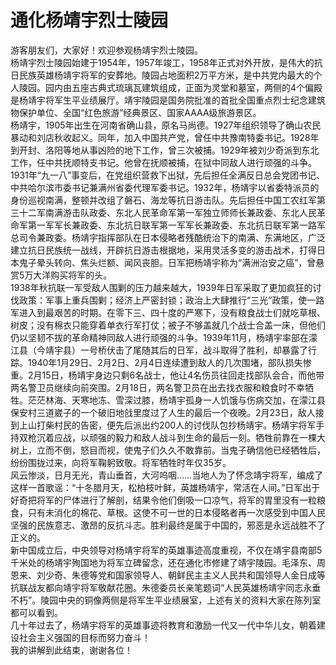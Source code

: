 # 通化杨靖宇烈士陵园  
游客朋友们，大家好！欢迎参观杨靖宇烈士陵园。  
杨靖宇烈士陵园始建于1954年，1957年竣工，1958年正式对外开放，是伟大的抗日民族英雄杨靖宇将军的安葬地。陵园占地面积2万平方米，是中共党内最大的个人陵园。园内由五座古典式琉璃瓦建筑组成，正面为灵堂和墓室，两侧的4个偏殿是杨靖宇将军生平业绩展厅。靖宇陵园是国务院批准的首批全国重点烈士纪念建筑物保护单位、全国“红色旅游”经典景区、国家AAAA级旅游景区。  
杨靖宇，1905年出生在河南省确山县，原名马尚德。1927年组织领导了确山农民暴动和刘店秋收起义。同年，加入中国共产党，曾任中共豫南特委书记。1928年到开封、洛阳等地从事凶险的地下工作，曾三次被捕。1929年被刘少奇派到东北工作，任中共抚顺特支书记。他曾在抚顺被捕，在狱中同敌人进行顽强的斗争。1931年“九一八”事变后，在党组织营救下出狱，先后担任全满反日总会党团书记、中共哈尔滨市委书记兼满州省委代理军委书记。1932年，杨靖宇以省委特派员的身份巡视南满，整顿并改组了磐石、海龙等抗日游击队。先后担任中国工农红军第三十二军南满游击队政委、东北人民革命军第一军独立师师长兼政委、东北人民革命军第一军军长兼政委、东北抗日联军第一军军长兼政委、东北抗日联军第一路军总司令兼政委。杨靖宇指挥部队在日本侵略者残酷统治下的南满、东满地区，广泛建立抗日民族统一战线，开辟抗日游击根据地，采用灵活多变的游击战术，打得日本鬼子晕头转向、焦头烂额、闻风丧胆。日军把杨靖宇称为“满洲治安之癌”，曾悬赏5万大洋购买将军的头。  
1938年秋抗联一军受敌人围剿的压力越来越大，1939年日军采取了更加疯狂的讨伐政策：军事上重兵围剿；经济上严密封锁；政治上大肆推行“三光”政策，使一路军进入到最艰苦的时期。在零下三、四十度的严寒下，没有粮食战士们就吃草根、树皮；没有棉衣只能穿着单衣行军打仗；被子不够盖就几个战士合盖一床，但他们仍以坚韧不拔的革命精神同敌人进行顽强的斗争。1939年11月，杨靖宇率部在濛江县（今靖宇县）一号桥伏击了尾随其后的日军，战斗取得了胜利，却暴露了行踪。1940年1月29日、2月2日、2月4日连续遭到敌人的几次围堵，部队损失惨重。2月15日，杨靖宇身边只剩6名战士，他让4名伤员往回走找部队会合，而他带两名警卫员继续向前突围。2月18日，两名警卫员在出去找衣服和粮食时不幸牺牲。茫茫林海、天寒地冻、雪深过膝，杨靖宇孤身一人饥饿与伤病交加，在濛江县保安村三道崴子的一个破旧地戗里度过了人生的最后一个夜晚。2月23日，敌人接到上山打柴村民的告密，便先后派出约200人的讨伐队包抄杨靖宇。杨靖宇将军手持双枪沉着应战，以顽强的毅力和敌人战斗到生命的最后一刻。牺牲前靠在一棵大树上，立而不倒，怒目而视，使鬼子们久久不敢靠前。当鬼子确信他已经牺牲后，纷纷围拢过来，向将军鞠躬致敬。将军牺牲时年仅35岁。  
风云惨淡，日月无光，青山垂首，大河呜咽……当地人为了怀念靖宇将军，编成了这样一首歌谣：“十冬腊月天，松柏枝叶鲜，英雄杨靖宇，常活在人间。”日军出于好奇把将军的尸体进行了解剖，结果令他们倒吸一口凉气，将军的胃里没有一粒粮食，只有未消化的棉花、草根。这使不可一世的日本侵略者再一次感受到中国人民坚强的民族意志、激昂的反抗斗志。胜利最终是属于中国的，邪恶是永远战胜不了正义的。  
新中国成立后，中央领导对杨靖宇将军的英雄事迹高度重视，不仅在靖宇县南部5千米处的杨靖宇殉国地为将军立碑留念，还在通化市修建了靖宇陵园。毛泽东、周恩来、刘少奇、朱德等党和国家领导人、朝鲜民主主义人民共和国领导人金日成等抗联战友都向靖宇将军敬献花圈。朱德委员长亲笔题词“人民英雄杨靖宇同志永垂不朽”。陵园中央的铜像两侧是将军生平业绩展室，上述有关的资料大家在陈列室都可以看到。  
几十年过去了，杨靖宇将军的英雄事迹将教育和激励一代又一代中华儿女，朝着建设社会主义强国的目标而努力奋斗！  
我的讲解到此结束，谢谢各位！  
<!-- Last processed: 2025-07-22 03:44:20 -->
